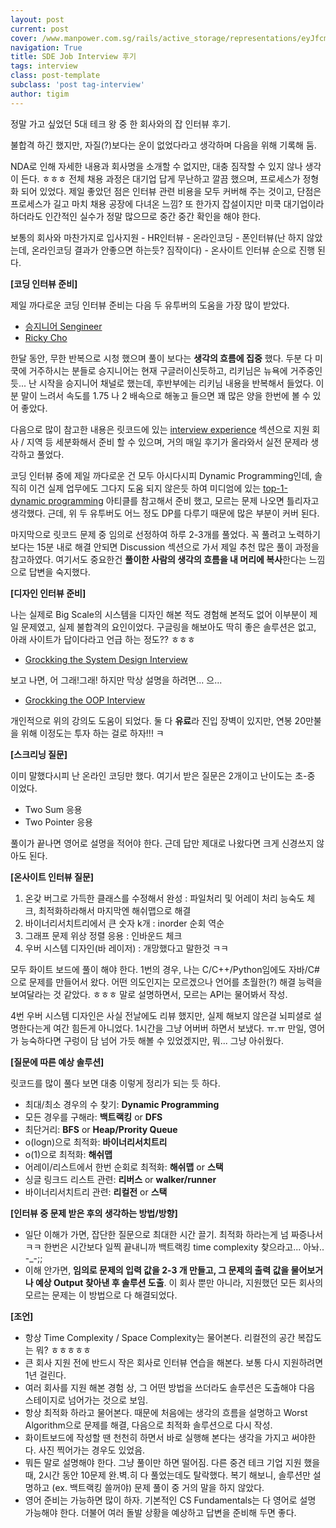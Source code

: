 ```yaml
---  
layout: post  
current: post
cover: /www.manpower.com.sg/rails/active_storage/representations/eyJfcmFpbHMiOnsibWVzc2FnZSI6IkJBaHBBa29RIiwiZXhwIjpudWxsLCJwdXIiOiJibG9iX2lkIn19--44f5667a38d92c30cbf0443eb6f7e876fe0d42fc/eyJfcmFpbHMiOnsibWVzc2FnZSI6IkJBaDdCam9VWTI5dFltbHVaVjl2Y0hScGIyNXpld2c2QzNKbGMybDZaVWtpRFRrd01IZzFNREJlQmpvR1JWUTZER2R5WVhacGRIbEpJZ3REWlc1MFpYSUdPd2RVT2dsamNtOXdTU0lRT1RBd2VEVXdNQ3N3S3pBR093ZFUiLCJleHAiOm51bGwsInB1ciI6InZhcmlhdGlvbiJ9fQ==--d35b8b0b70faef3c2f9fb225be68ae0633bc41b2/5%20Things%20Not%20To%20Say%20In%20a%20Job%20Interview.png
navigation: True
title: SDE Job Interview 후기    
tags: interview
class: post-template
subclass: 'post tag-interview'  
author: tigim
---  
```


정말 가고 싶었던 5대 테크 왕 중 한 회사와의 잡 인터뷰 후기.    

불합격 하긴 했지만, 자질(?)보다는 운이 없었다라고 생각하며 다음을 위해 기록해 둠.   
  
NDA로 인해 자세한 내용과 회사명을 소개할 수 없지만, 대충 짐작할 수 있지 않나 생각이 든다. ㅎㅎㅎ 전체 채용 과정은 대기업 답게 무난하고 깔끔 했으며, 프로세스가 정형화 되어 있었다. 제일 좋았던 점은 인터뷰 관련 비용을 모두 커버해 주는 것이고, 단점은 프로세스가 길고 마치 채용 공장에 다녀온 느낌? 또 한가지 잡설이지만 미쿡 대기업이라 하더라도 인간적인 실수가 정말 많으므로 중간 중간 확인을 해야 한다.  

보통의 회사와 마찬가지로 입사지원 - HR인터뷰 - 온라인코딩 - 폰인터뷰(난 하지 않았는데, 온라인코딩 결과가 안좋으면 하는듯? 짐작이다) - 온사이트 인터뷰 순으로 진행 된다. 
  
  
**[코딩 인터뷰 준비]**   

제일 까다로운 코딩 인터뷰 준비는 다음 두 유투버의 도움을 가장 많이 받았다. 

- [승지니어 Sengineer](https://www.youtube.com/channel/UCW4ixpFivk6eJl8b5bFOLkg)   
- [Ricky Cho](https://www.youtube.com/channel/UC9a_itvK_850NXybsKxB_gw)  

한달 동안, 무한 반복으로 시청 했으며 풀이 보다는 **생각의 흐름에 집중** 했다. 두분 다 미쿡에 거주하시는 분들로 승지니어는 현재 구글러이신듯하고, 리키님은 뉴욕에 거주중인듯... 난 시작을 승지니어 채널로 했는데, 후반부에는 리키님 내용을 반복해서 들었다. 이분 말이 느려서 속도를 1.75 나 2 배속으로 해놓고 들으면 꽤 많은 양을 한번에 볼 수 있어 좋았다. 

다음으로 많이 참고한 내용은 릿코드에 있는 [interview experience](https://leetcode.com/discuss/interview-experience) 섹션으로 지원 회사 / 지역 등 세분화해서 준비 할 수 있으며, 거의 매일 후기가 올라와서 실전 문제라 생각하고 풀었다.  

코딩 인터뷰 중에 제일 까다로운 건 모두 아시다시피 Dynamic Programming인데, 솔직히 이건 실제 업무에도 그다지 도움 되지 않은듯 하여 미디엄에 있는 [top-1- dynamic programming](https://medium.com/.../top-10-dynamic-programming) 아티클를 참고해서 준비 했고, 모르는 문제 나오면 틀리자고 생각했다. 근데, 위 두 유투버도 어느 정도 DP를 다루기 때문에 많은 부분이 커버 된다.   
  
마지막으로 릿코드 문제 중 임의로 선정하여 하루 2-3개를 풀었다. 꼭 풀려고 노력하기 보다는 15분 내로 해결 안되면 Discussion 섹션으로 가서 제일 추천 많은 풀이 과정을 참고하였다. 여기서도 중요한건 **풀이한 사람의 생각의 흐름을 내 머리에 복사**한다는 느낌으로 답변을 숙지했다.  


**[디자인 인터뷰 준비]**  

나는 실제로 Big Scale의 시스템을 디자인 해본 적도 경험해 본적도 없어 이부분이 제일 문제였고, 실제 불합격의 요인이었다. 구글링을 해보아도 딱히 좋은 솔루션은 없고, 아래 사이트가 답이다라고 언급 하는 정도?? ㅎㅎㅎ 

- [Grockking the System Design Interview](https://www.educative.io/courses/grokking-the-system-design-interview?aid=5082902844932096&utm_source=google&utm_medium=cpc&utm_campaign=grokking-manual&gclid=Cj0KCQiA-bjyBRCcARIsAFboWg3ora1kJRoJXd5gvXPozzkM62YPZD_ko3tY-W5O4ORwecxkPjJqySQaAn3HEALw_wcB)  

보고 나면, 어 그래!그래! 하지만 막상 설명을 하려면... 으... 

- [Grockking the OOP Interview](https://www.educative.io/courses/grokking-the-object-oriented-design-interview)

개인적으로 위의 강의도 도움이 되었다. 둘 다 **유료**라 진입 장벽이 있지만, 연봉 20만불을 위해 이정도는 투자 하는 걸로 하자!!! ㅋ  
  
  
**[스크리닝 질문]**  

이미 말했다시피 난 온라인 코딩만 했다. 여기서 받은 질문은 2개이고 난이도는 초-중 이었다. 

- Two Sum 응용  
- Two Pointer 응용  

풀이가 끝나면 영어로 설명을 적어야 한다. 근데 답만 제대로 나왔다면 크게 신경쓰지 않아도 된다.  
  
  
**[온사이트 인터뷰 질문]**  

1. 온갖 버그로 가득한 클래스를 수정해서 완성 : 파일처리 및 어레이 처리 능숙도 체크, 최적화하라해서 마지막엔 해쉬맵으로 해결
2. 바이너리서치트리에서 큰 숫자 k개 : inorder 순회 역순  
3. 그래프 문제 위상 정렬 응용 : 인바운드 체크  
4. 우버 시스템 디자인(바 레이저) : 개망했다고 말한것 ㅋㅋ  

모두 화이트 보드에 풀이 해야 한다. 1번의 경우, 나는 C/C++/Python임에도 자바/C#으로 문제를 만들어서 왔다. 어떤 의도인지는 모르겠으나 언어를 초월한(?) 해결 능력을 보여달라는 것 같았다. ㅎㅎㅎ 말로 설명하면서, 모르는 API는 물어봐서 작성. 

4번 우버 시스템 디자인은 사실 전날에도 리뷰 했지만, 실제 해보지 않은걸 뇌피셜로 설명한다는게 여간 힘든게 아니었다. 1시간을 그냥 어버버 하면서 보냈다. ㅠ.ㅠ 만일, 영어가 능숙하다면 구렁이 담 넘어 가듯 해볼 수 있었겠지만, 뭐... 그냥 아쉬웠다.  

**[질문에 따른 예상 솔루션]**  

릿코드를 많이 풀다 보면 대충 이렇게 정리가 되는 듯 하다.  
  
- 최대/최소 경우의 수 찾기: **Dynamic Programming**  
- 모든 경우를 구해라: **백트랙킹** or **DFS**  
- 최단거리: **BFS** or **Heap/Prority Queue**  
- o(logn)으로 최적화: **바이너리서치트리**   
- o(1)으로 최적화: **해쉬맵**  
- 어레이/리스트에서 한번 순회로 최적화: **해쉬맵** or **스택**  
- 싱글 링크드 리스트 관련: **리버스** or **walker/runner**  
- 바이너리서치트리 관련: **리컬전** or **스택**  
  

**[인터뷰 중 문제 받은 후의 생각하는 방법/방향]**  

- 일단 이해가 가면, 잡단한 질문으로 최대한 시간 끌기. 최적화 하라는게 넘 짜증나서 ㅋㅋ 한번은 시간보다 일찍 끝내니까 백트랙킹 time complexity 찾으라고... 아놔.. -_-;;
- 이해 안가면, **임의로 문제의 입력 값을 2-3 개 만들고, 그 문제의 출력 값을 물어보거나 예상 Output 찾아낸 후 솔루션 도출**. 이 회사 뿐만 아니라, 지원했던 모든 회사의 모르는 문제는 이 방법으로 다 해결되었다. 


**[조언]**

- 항상 Time Complexity / Space Complexity는 물어본다. 리컬전의 공간 복잡도는 뭐? ㅎㅎㅎㅎㅎ
- 큰 회사 지원 전에 반드시 작은 회사로 인터뷰 연습을 해본다. 보통 다시 지원하려면 1년 걸린다. 
- 여러 회사를 지원 해본 경험 상, 그 어떤 방법을 쓰더라도 솔루션은 도출해야 다음 스테이지로 넘어가는 것으로 보임.  
- 항상 최적화 하라고 물어본다. 때문에 처음에는 생각의 흐름을 설명하고 Worst Algorithm으로 문제를 해결, 다음으로 최적화 솔루션으로 다시 작성.  
- 화이트보드에 작성할 땐 천천히 하면서 바로 실행해 본다는 생각을 가지고 써야한다. 사진 찍어가는 경우도 있었음.
- 뭐든 말로 설명해야 한다. 그냥 풀이만 하면 떨어짐. 다른 중견 테크 기업 지원 했을때, 2시간 동안 10문제 완.벽.히 다 풀었는데도 탈락했다. 복기 해보니, 솔루션만 설명하고 (ex. 백트랙킹 쓸꺼야) 문제 풀이 중 거의 말을 하지 않았다. 
- 영어 준비는 가능하면 많이 하자. 기본적인 CS Fundamentals는 다 영어로 설명 가능해야 한다. 더불어 여러 돌발 상황을 예상하고 답변을 준비해 두면 좋다.  
